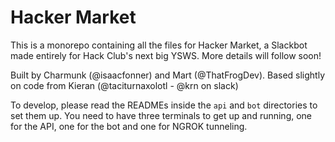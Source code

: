# Hacker Market
This is a monorepo containing all the files for Hacker Market, a Slackbot made entirely for Hack Club's next big YSWS. More details will follow soon!

Built by Charmunk (@isaacfonner) and Mart (@ThatFrogDev). Based slightly on code from Kieran (@taciturnaxolotl - @krn on slack)

To develop, please read the READMEs inside the `api` and `bot` directories to set them up. You need to have three terminals to get up and running, one for the API, one for the bot and one for NGROK tunneling.